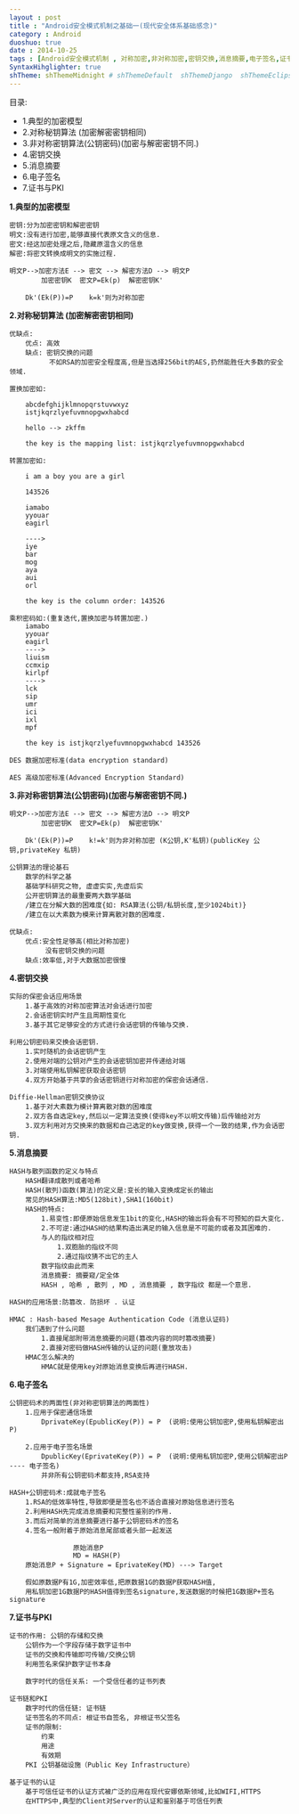 ```yaml
---
layout : post
title : "Android安全模式机制之基础一(现代安全体系基础感念)"
category : Android
duoshuo: true
date : 2014-10-25
tags : [Android安全模式机制 , 对称加密,非对称加密,密钥交换,消息摘要,电子签名,证书与PKI]
SyntaxHihglighter: true
shTheme: shThemeMidnight # shThemeDefault  shThemeDjango  shThemeEclipse  shThemeEmacs  shThemeFadeToGrey  shThemeMidnight  shThemeRDark
---
```


目录:

* 1.典型的加密模型
* 2.对称秘钥算法 (加密解密密钥相同)
* 3.非对称密钥算法(公钥密码)(加密与解密密钥不同.)
* 4.密钥交换
* 5.消息摘要
* 6.电子签名
* 7.证书与PKI


**1.典型的加密模型**  

	密钥:分为加密密钥和解密密钥
	明文:没有进行加密,能够直接代表原文含义的信息.
	密文:经这加密处理之后,隐藏原温含义的信息
	解密:将密文转换成明文的实施过程.

	明文P-->加密方法E --> 密文 --> 解密方法D --> 明文P
	        加密密钥K  密文P=Ek(p)  解密密钥K'
	
		Dk'(Ek(P))=P    k=k'则为对称加密

<!-- more -->
	
**2.对称秘钥算法 (加密解密密钥相同)**

	优缺点:
		优点: 高效
		缺点: 密钥交换的问题
		      不如RSA的加密安全程度高,但是当选择256bit的AES,扔然能胜任大多数的安全领域.
 
	置换加密如:

		abcdefghijklmnopqrstuvwxyz
		istjkqrzlyefuvmnopgwxhabcd

		hello --> zkffm

		the key is the mapping list: istjkqrzlyefuvmnopgwxhabcd

	转置加密如:

		i am a boy you are a girl

		143526

		iamabo
		yyouar
		eagirl

		---->
		iye
		bar
		mog
		aya
		aui
		orl

		the key is the column order: 143526

	乘积密码如:(重复迭代,置换加密与转置加密.)
		iamabo
		yyouar
		eagirl
		---->
		liuism
		ccmxip
		kirlpf
		---->
		lck
		sip
		umr
		ici
		ixl
		mpf

		the key is istjkqrzlyefuvmnopgwxhabcd 143526

	DES 数据加密标准(data encryption standard)

	AES 高级加密标准(Advanced Encryption Standard)

**3.非对称密钥算法(公钥密码)(加密与解密密钥不同.)**

	明文P-->加密方法E --> 密文 --> 解密方法D --> 明文P
	        加密密钥K  密文P=Ek(p)  解密密钥K'
	
		Dk'(Ek(P))=P    k!=k'则为非对称加密 (K公钥,K'私钥)(publicKey 公钥,privateKey 私钥)

	公钥算法的理论基石
		数学的科学之基
		基础学科研究之物, 虚虚实实,先虚后实
		公开密钥算法的最重要两大数学基础
		/建立在分解大数的困难度{如: RSA算法(公钥/私钥长度,至少1024bit)}
		/建立在以大素数为模来计算离散对数的困难度.
	
	优缺点:
		优点:安全性足够高(相比对称加密)
		     没有密钥交换的问题
		缺点:效率低,对于大数据加密很慢

**4.密钥交换**

	实际的保密会话应用场景
		1.基于高效的对称加密算法对会话进行加密
		2.会话密钥实时产生且周期性变化
		3.基于其它足够安全的方式进行会话密钥的传输与交换.

	利用公钥密码来交换会话密钥.
		1.实时随机的会话密钥产生
		2.使用对端的公钥对产生的会话密钥加密并传递给对端
		3.对端使用私钥解密获取会话密钥
		4.双方开始基于共享的会话密钥进行对称加密的保密会话通信.
	
	Diffie-Hellman密钥交换协议
		1.基于对大素数为模计算离散对数的困难度
		2.双方各自选定key,然后以一定算法变换(使得key不以明文传输)后传输给对方
		3.双方利用对方交换来的数据和自己选定的key做变换,获得一个一致的结果,作为会话密钥.

**5.消息摘要**
	
	HASH与散列函数的定义与特点
		HASH翻译成散列或者哈希
		HASH(散列)函数(算法)的定义是:变长的输入变换成定长的输出
		常见的HASH算法:MD5(128bit),SHA1(160bit)
		HASH的特点:
			1.易变性:即便原始信息发生1bit的变化,HASH的输出将会有不可预知的巨大变化.
			2.不可逆:通过HASH的结果构造出满足的输入信息是不可能的或者及其困难的.
			与人的指纹相对应
				1.双胞胎的指纹不同
				2.通过指纹猜不出它的主人
			数字指纹由此而来
			消息摘要: 摘要窥/定全体
			HASH , 哈希 , 散列 , MD , 消息摘要 , 数字指纹 都是一个意思.

	HASH的应用场景:防篡改. 防损坏 . 认证
	
	HMAC : Hash-based Mesage Authentication Code (消息认证码)
		我们遇到了什么问题
			1.直接尾部附带消息摘要的问题(篡改内容的同时篡改摘要)
			2.直接对密码做HASH传输的认证的问题(重放攻击)
		HMAC怎么解决的
			HMAC就是使用key对原始消息变换后再进行HASH.

**6.电子签名**
	
	公钥密码术的两面性(非对称密钥算法的两面性)
		1.应用于保密通信场景
			DprivateKey(EpublicKey(P)) = P  (说明:使用公钥加密P,使用私钥解密出P)

		2.应用于电子签名场景
			DpublicKey(EprivateKey(P)) = P  (说明:使用私钥加密P,使用公钥解密出P  ---- 电子签名)
			并非所有公钥密码术都支持,RSA支持

	HASH+公钥密码术:成就电子签名
		1.RSA的低效率特性,导致即便是签名也不适合直接对原始信息进行签名 
		2.利用HASH先完成消息摘要和完整性鉴别的作用. 
		3.而后对简单的消息摘要进行基于公钥密码术的签名 
		4.签名一般附着于原始消息尾部或者头部一起发送 

					原始消息P
					MD = HASH(P)
		原始消息P + Signature = EprivateKey(MD) ---> Target

		假如原数据P有1G,加密效率低,把原数据1G的数据P获取HASH值,
		用私钥加密1G数据P的HASH值得到签名signature,发送数据的时候把1G数据P+签名signature

**7.证书与PKI**

	证书的作用: 公钥的存储和交换
		公钥作为一个字段存储于数字证书中
		证书的交换和传输即可传输/交换公钥
		利用签名来保护数字证书本身

		数字时代的信任关系: 一个受信任者的证书列表
	
	证书链和PKI
		数字时代的信任链: 证书链
		证书签名的不同点: 根证书自签名, 非根证书父签名
		证书的限制:
			约束
			用途
			有效期
		PKI 公钥基础设施（Public Key Infrastructure）		

	基于证书的认证
		基于可信任证书的认证方式被广泛的应用在现代安娜依斯领域,比如WIFI,HTTPS
		在HTTPS中,典型的Client对Server的认证和鉴别基于可信任列表

	



